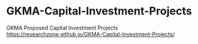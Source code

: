 # GKMA-Capital-Investment-Projects
GKMA Proposed Capital Investment Projects
https://researchzone.github.io/GKMA-Capital-Investment-Projects/
